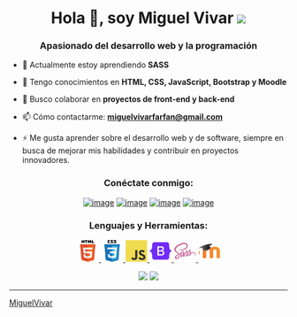 <h1 align="center">Hola 👋, soy Miguel Vivar <img height="40" src="https://emoji.gg/assets/emoji/7333-parrotdance.gif"></h1>
<h3 align="center">Apasionado del desarrollo web y la programación</h3>

- 🔭 Actualmente estoy aprendiendo **SASS**

- 🌱 Tengo conocimientos en **HTML, CSS, JavaScript, Bootstrap y Moodle**

- 👯 Busco colaborar en **proyectos de front-end y back-end**

- 📫 Cómo contactarme: **miguelvivarfarfan@gmail.com**

- ⚡ Me gusta aprender sobre el desarrollo web y de software, siempre en busca de mejorar mis habilidades y contribuir en proyectos innovadores.

<h3 align="center">Conéctate conmigo:</h3>
<div align="center">

[![image](https://img.shields.io/badge/LinkedIn-0077B5?style=for-the-badge&logo=linkedin&logoColor=white)](https://www.linkedin.com/in/tuperfil) <!-- Reemplaza con tu perfil de LinkedIn -->
[![image](https://img.shields.io/badge/Instagram-E4405F?style=for-the-badge&logo=instagram&logoColor=white)](https://www.instagram.com/tuusuario) <!-- Reemplaza con tu usuario de Instagram -->
[![image](https://img.shields.io/badge/Twitter-1DA1F2?style=for-the-badge&logo=twitter&logoColor=white)](https://twitter.com/tuusuario) <!-- Reemplaza con tu usuario de Twitter -->
[![image](https://img.shields.io/badge/Gmail-D14836?style=for-the-badge&logo=gmail&logoColor=white)](mailto:miguelvivarfarfan@gmail.com)

</div>

<h3 align="center">Lenguajes y Herramientas:</h3>

<p align="center"> 
  <a href="https://www.w3.org/html/" target="_blank"> 
    <img src="https://raw.githubusercontent.com/devicons/devicon/master/icons/html5/html5-original-wordmark.svg" alt="html5" width="40" height="40"/> 
  </a>
  <a href="https://www.w3schools.com/css/" target="_blank"> 
    <img src="https://raw.githubusercontent.com/devicons/devicon/master/icons/css3/css3-original-wordmark.svg" alt="css3" width="40" height="40"/> 
  </a> 
  <a href="https://www.javascript.com/" target="_blank"> 
    <img src="https://raw.githubusercontent.com/devicons/devicon/master/icons/javascript/javascript-original.svg" alt="javascript" width="40" height="40"/> 
  </a>
  <a href="https://getbootstrap.com/" target="_blank"> 
    <img src="https://raw.githubusercontent.com/devicons/devicon/master/icons/bootstrap/bootstrap-plain.svg" alt="bootstrap" width="40" height="40"/> 
  </a> 
  <a href="https://sass-lang.com/" target="_blank"> 
    <img src="https://raw.githubusercontent.com/devicons/devicon/master/icons/sass/sass-original.svg" alt="sass" width="40" height="40"/> 
  </a>
  <a href="https://moodle.org/" target="_blank"> 
    <img src="https://raw.githubusercontent.com/devicons/devicon/master/icons/moodle/moodle-original.svg" alt="moodle" width="40" height="40"/> 
  </a>
</p>

<p align= "center">
  <img height= "150" src="https://github-readme-stats.vercel.app/api?username=MiguelVivar&theme=react&show_icons=true&include_all_commits=true" />
  <img height= "150" src="https://github-readme-stats.vercel.app/api/top-langs/?username=MiguelVivar&theme=react&layout=compact" />
</p>

------

[MiguelVivar](https://github.com/MiguelVivar) <!-- Reemplaza con tu nombre de usuario de GitHub -->
